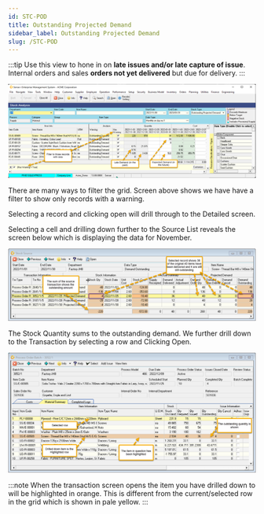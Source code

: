 ```yaml
---
id: STC-POD
title: Outstanding Projected Demand
sidebar_label: Outstanding Projected Demand
slug: /STC-POD
---
```



:::tip
Use this view to hone in on **late issues and/or late capture of issue**. Internal orders and 
sales **orders not yet delivered** but due for delivery.
:::

![](../static/img/docs/STC-PST/Pod.png) 

There are many ways to filter the grid. Screen above shows we have have a filter to show only records with a warning.

Selecting a record and clicking open will drill through to the Detailed screen.

Selecting a cell and drilling down further to the Source List reveals the screen below which is displaying the data for November.

![](../static/img/docs/STC-PST/podSource.png) 

The Stock Quantity sums to the outstanding demand. We further drill down to the Transaction by selecting a row and Clicking Open.

![](../static/img/docs/STC-PST/podTrx.png) 

:::note
When the transaction screen opens the item you have drilled down to will be highlighted in orange.
This is different from the current/selected row in the grid which is shown in pale yellow.
::: 


